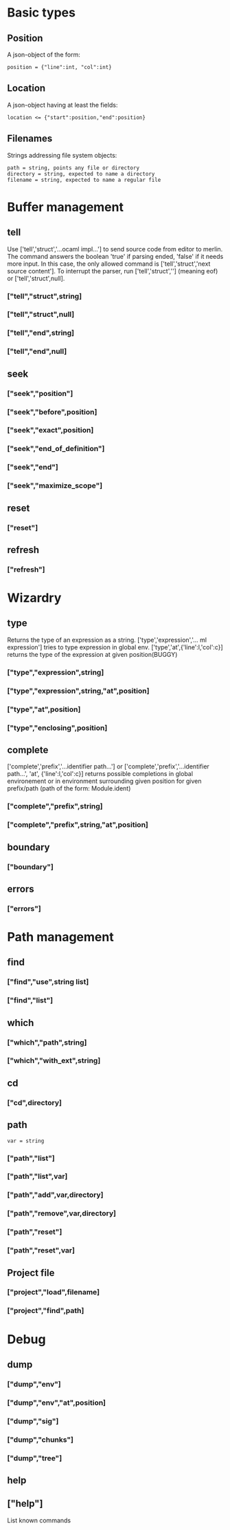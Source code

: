 
# Basic types

## Position

A json-object of the form: 

    position = {"line":int, "col":int}

## Location

A json-object having at least the fields: 

    location <= {"start":position,"end":position}

## Filenames

Strings addressing file system objects:

    path = string, points any file or directory
    directory = string, expected to name a directory
    filename = string, expected to name a regular file

# Buffer management

## tell

Use ['tell','struct','...ocaml impl...'] to send source code from editor to merlin.
The command answers the boolean 'true' if parsing ended, 'false' if it needs more input.
In this case, the only allowed command is ['tell','struct','next source content'].
To interrupt the parser, run ['tell','struct',''] (meaning eof) or ['tell','struct',null].

### ["tell","struct",string]

### ["tell","struct",null]

### ["tell","end",string]

### ["tell","end",null]

## seek

### ["seek","position"]

### ["seek","before",position]

### ["seek","exact",position]

### ["seek","end\_of\_definition"]

### ["seek","end"]

### ["seek","maximize\_scope"]

## reset

### ["reset"]

## refresh

### ["refresh"]

# Wizardry

## type

Returns the type of an expression as a string.
['type','expression','... ml expression'] tries to type expression in global env.
['type','at',{'line':l,'col':c}] returns the type of the expression at given position(BUGGY)

### ["type","expression",string]
### ["type","expression",string,"at",position]
### ["type","at",position]
### ["type","enclosing",position]

## complete

['complete','prefix','...identifier path...'] or
['complete','prefix','...identifier path...', 'at', {'line':l,'col':c}]
returns possible completions in global environement or in environment
surrounding given position for given prefix/path (path of the form: Module.ident)

### ["complete","prefix",string]
### ["complete","prefix",string,"at",position]

## boundary

### ["boundary"]

## errors

### ["errors"]

# Path management

## find

### ["find","use",string list]
### ["find","list"]

## which

### ["which","path",string]
### ["which","with\_ext",string]

## cd

### ["cd",directory]

## path

    var = string

### ["path","list"]
### ["path","list",var]

### ["path","add",var,directory]
### ["path","remove",var,directory]

### ["path","reset"]
### ["path","reset",var]

## Project file

### ["project","load",filename]
### ["project","find",path]

# Debug

## dump

### ["dump","env"]
### ["dump","env","at",position]
### ["dump","sig"]
### ["dump","chunks"]
### ["dump","tree"]

## help

## ["help"]

List known commands
